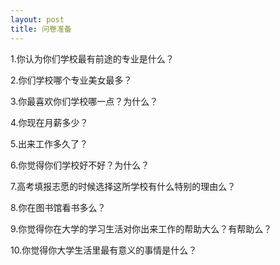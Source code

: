 ```yaml
---
layout: post
title: 问卷准备
---
```


1.你认为你们学校最有前途的专业是什么？

2.你们学校哪个专业美女最多？

3.你最喜欢你们学校哪一点？为什么？

4.你现在月薪多少？

5.出来工作多久了？

6.你觉得你们学校好不好？为什么？

7.高考填报志愿的时候选择这所学校有什么特别的理由么？

8.你在图书馆看书多么？

9.你觉得你在大学的学习生活对你出来工作的帮助大么？有帮助么？

10.你觉得你大学生活里最有意义的事情是什么？

